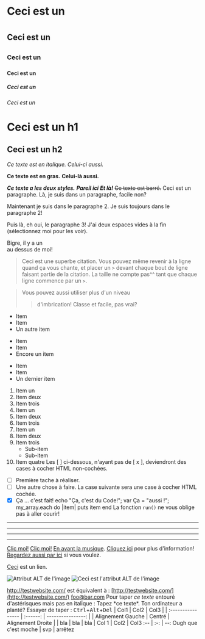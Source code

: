 <!-- Ce qui veut dire que vous pouvez utiliser des balises HTML dans un fichier
Markdown, comme la balise commentaire dans laquelle nous sommes à présent, car
celle-ci ne sera pas affectée par l'analyseur syntaxique du Markdown.
Toutefois, si vous voulez créer une balise HTML dans un fichier Markdown,
vous ne pourrez pas utiliser du Markdown à l'intérieur de cette derniere. -->
# Ceci est un <h1>
## Ceci est un <h2>
### Ceci est un <h3>
#### Ceci est un <h4>
##### Ceci est un <h5>
###### Ceci est un <h6>
Ceci est un h1
=============

Ceci est un h2
-------------
*Ce texte est en italique.*
_Celui-ci aussi._

**Ce texte est en gras.**
__Celui-là aussi.__

***Ce texte a les deux styles.***
**_Pareil ici_**
*__Et là!__*
~~Ce texte est barré.~~
Ceci est un paragraphe. Là, je suis dans un paragraphe, facile non?

Maintenant je suis dans le paragraphe 2.
Je suis toujours dans le paragraphe 2!


Puis là, eh oui, le paragraphe 3!
J'ai deux espaces vides à la fin (sélectionnez moi pour les voir).  

Bigre, il y a un <br /> au dessus de moi!
> Ceci est une superbe citation. Vous pouvez même
> revenir à la ligne quand ça vous chante, et placer un `>`
> devant chaque bout de ligne faisant partie
> de la citation.
> La taille ne compte pas^^ tant que chaque ligne commence par un `>`.

> Vous pouvez aussi utiliser plus d'un niveau
>> d'imbrication!
> Classe et facile, pas vrai?
* Item
* Item
* Un autre item
+ Item
+ Item
+ Encore un item
- Item
- Item
- Un dernier item
1. Item un
2. Item deux
3. Item trois
1. Item un
1. Item deux
1. Item trois
1. Item un
2. Item deux
3. Item trois
   * Sub-item
   * Sub-item
4. Item quatre
Les [ ] ci-dessous, n'ayant pas de [ x ], deviendront des cases à cocher HTML
non-cochées.
- [ ] Première tache à réaliser.
- [ ] Une autre chose à faire.
La case suivante sera une case à cocher HTML cochée.
- [x] Ça ... c'est fait!
    echo "Ça, c'est du Code!";
    var Ça = "aussi !";
    my_array.each do |item|
      puts item
    end
La fonction `run()` ne vous oblige pas à aller courir!
***
---
- - -
****************
[Clic moi!](http://test.com/)
[Clic moi!](http://test.com/ "Lien vers Test.com")
[En avant la musique](/music/).
[Cliquez ici][link1] pour plus d'information!
[Regardez aussi par ici][foobar] si vous voulez.

[link1]: http://test.com/ "Cool!"
[foobar]: http://foobar.biz/ "Génial!"
[Ceci][] est un lien.

[Ceci]:http://ceciestunlien.com/
![Attribut ALT de l'image](http://imgur.com/monimage.jpg "Titre optionnel")
![Ceci est l'attribut ALT de l'image][monimage]

[monimage]: relative/urls/cool/image.jpg "si vous voulez un titre, c'est ici."
<http://testwebsite.com/> est équivalent à :
[http://testwebsite.com/](http://testwebsite.com/)
<foo@bar.com>
Pour taper *ce texte* entouré d'astérisques mais pas en italique :
Tapez \*ce texte\*.
Ton ordinateur a planté? Essayer de taper :
<kbd>Ctrl</kbd>+<kbd>Alt</kbd>+<kbd>Del</kbd>
| Col1              | Col2     | Col3              |
| :---------------- | :------: | ----------------: |
| Alignement Gauche | Centré   | Alignement Droite |
| bla               | bla      | bla               |
Col 1 | Col2 | Col3
:-- | :-: | --:
Ough que c'est moche | svp | arrêtez

